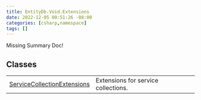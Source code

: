 ```yaml
---
title: EntityDb.Void.Extensions
date: 2022-12-05 00:51:26 -08:00
categories: [csharp,namespace]
tags: []
---
```


Missing Summary Doc!
## Classes
<table><tr><td><a href='/posts/csharp.member.entitydb.void.extensions.servicecollectionextensions/'>ServiceCollectionExtensions</a></td><td>
Extensions for service collections.
</td></tr></table>
